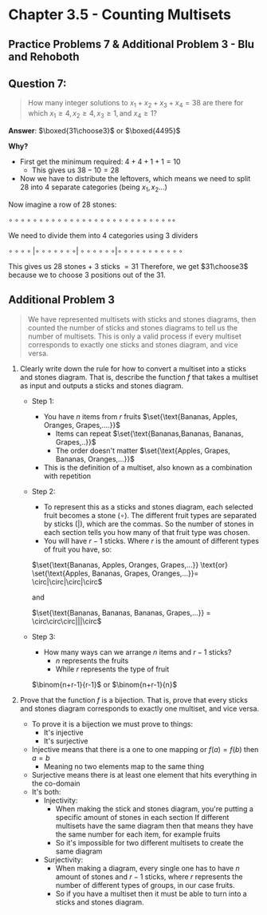 # Chapter 3.5 - Counting Multisets
## Practice Problems 7 & Additional Problem 3 - Blu and Rehoboth

## Question 7:

> How many integer solutions to $x_1 +x_2 +x_3 +x_4 = 38$ are there for which $x_1 \geq 4, x_2 \geq 4, x_3 \geq 1, \text{and } x_4 \geq 1$?

**Answer**: $\boxed{31\choose3}$ or $\boxed{4495}$

**Why?** 
- First get the minimum required: $4+4+1+1 = 10$
    - This gives us $38-10=28$
- Now we have to distribute the leftovers, which means we need to split 28 into 4 separate categories (being $x_1,x_2...$)

Now imagine a row of 28 stones:

$\circ\circ\circ\circ\circ\circ\circ\circ\circ\circ\circ\circ\circ\circ\circ\circ\circ\circ\circ\circ\circ\circ\circ\circ\circ\circ\circ\circ$

We need to divide them into 4 categories using 3 dividers

$\circ\circ\circ\circ|\circ\circ\circ\circ\circ\circ\circ|\circ\circ\circ\circ\circ\circ|\circ\circ\circ\circ\circ\circ\circ\circ\circ\circ\circ$

This gives us $28$ stones + $3$ sticks $=31$
Therefore, we get $31\choose3$ because we to choose 3 positions out of the 31. 

## Additional Problem 3

> We have represented multisets with sticks and stones diagrams, then counted the number of sticks and stones diagrams to tell us the number of multisets. This is only a valid process if every multiset corresponds to exactly one sticks and stones diagram, and vice versa.

1. Clearly write down the rule for how to convert a multiset into a sticks and stones diagram. That is, describe the function $f$ that takes a multiset as input and outputs a sticks and stones diagram.
    - Step 1: 
        - You have $n$ items from $r$ fruits $\set{\text{Bananas, Apples, Oranges, Grapes,....}}$
            - Items can repeat $\set{\text{Bananas,Bananas, Bananas, Grapes,..}}$
            - The order doesn't matter $\set{\text{Apples, Grapes, Bananas, Oranges,...}}$ 
        - This is the definition of a multiset, also known as a combination with repetition
    - Step 2:
        - To represent this as a sticks and stones diagram, each selected fruit becomes a stone ($\circ$). The different fruit types are separated by sticks ($|$), which are the commas. So the number of stones in each section tells you how many of that fruit type was chosen.
        - You will have $r-1$ sticks. Where $r$ is the amount of different types of fruit you have, so:

        $\set{\text{Bananas, Apples, Oranges, Grapes,...}} \text{or} \set{\text{Apples, Bananas, Grapes, Oranges,...}}= \circ|\circ|\circ|\circ$

        and 

        $\set{\text{Bananas, Bananas, Bananas, Grapes,...}} = \circ\circ\circ|||\circ$
    - Step 3:
        - How many ways can we arrange $n$ items and $r-1$ sticks?
            - $n$ represents the fruits
            - While $r$ represents the type of fruit
        
        $\binom{n+r-1}{r-1}$ or $\binom{n+r-1}{n}$

2. Prove that the function $f$ is a bijection. That is, prove that every sticks and stones diagram corresponds to exactly one multiset, and vice versa.

    - To prove it is a bijection we must prove to things:
        - It's injective 
        - It's surjective
    - Injective means that there is a one to one mapping or $f(a) = f(b)$ then $a= b$
        - Meaning no two elements map to the same thing
    - Surjective means there is at least one element that hits everything in the co-domain
    - It's both:
        - Injectivity:
            - When making the stick and stones diagram, you're putting a specific amount of stones in each section
            If different multisets have the same diagram then that means they have the same number for each item, for example fruits
            - So it's impossible for two different multisets to create the same diagram
        - Surjectivity:
            - When making a diagram, every single one has to have $n$ amount of stones and $r-1$ sticks, where $r$ represents the number of different types of groups, in our case fruits.
            - So if you have a multiset then it must be able to turn into a sticks and stones diagram. 